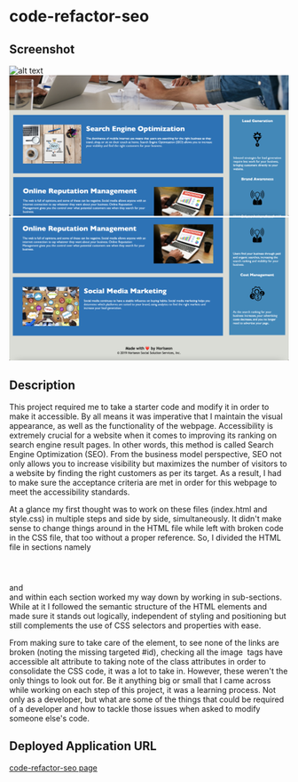# code-refactor-seo


## Screenshot
![alt text](assets/images/final-page/final-page-1.png)
![alt text](assets/images/final-page/final-page-2.png)
![alt text](assets/images/final-page/final-page-3.png)


## Description 
This project required me to take a starter code and modify it in order to make it accessible. By all means it was imperative that I maintain the visual appearance, as well as the functionality of the webpage. Accessibility is extremely crucial for a website when it comes to improving its ranking on search engine result pages. In other words, this method is called Search Engine Optimization (SEO). From the business model perspective, SEO not only allows you to increase visibility but maximizes the number of visitors to a website by finding the right customers as per its target. As a result, I had to make sure the acceptance criteria are met in order for this webpage to meet the accessibility standards.  

At a glance my first thought was to work on these files (index.html and style.css) in multiple steps and side by side, simultaneously. It didn't make sense to change things around in the HTML file while left with broken code in the CSS file, that too without a proper reference. So, I divided the HTML file in sections namely <header></header> <main></main> and <aside></aside> and within each section worked my way down by working in sub-sections. While at it I followed the semantic structure of the HTML elements and made sure it stands out logically, independent of styling and positioning but still complements the use of CSS selectors and properties with ease. 

From making sure to take care of the <title></title> element, to see none of the <a> links are broken (noting the missing targeted #id), checking all the image <img/> tags have accessible alt attribute to taking note of the class attributes in order to consolidate the CSS code, it was a lot to take in. However, these weren't the only things to look out for. Be it anything big or small that I came across while working on each step of this project, it was a learning process. Not only as a developer, but what are some of the things that could be required of a developer and how to tackle those issues when asked to modify someone else's code. 


## Deployed Application URL
[code-refactor-seo page](https://ssharmin0029.github.io/code-refactor-seo/)





